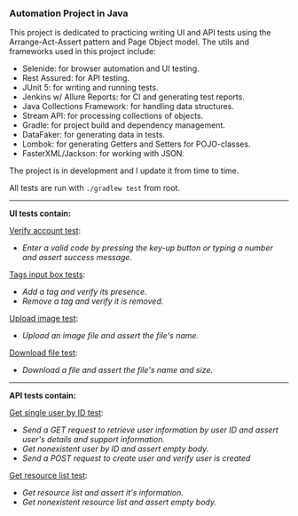### Automation Project in Java

This project is dedicated to practicing writing UI and API tests using the Arrange-Act-Assert pattern and Page Object model.
The utils and frameworks used in this project include:

- Selenide: for browser automation and UI testing.
- Rest Assured: for API testing.
- JUnit 5: for writing and running tests.
- Jenkins w/ Allure Reports: for CI and generating test reports.
- Java Collections Framework: for handling data structures.
- Stream API: for processing collections of objects.
- Gradle: for project build and dependency management.
- DataFaker: for generating data in tests.
- Lombok: for generating Getters and Setters for POJO-classes.
- FasterXML/Jackson: for working with JSON.

The project is in development and I update it from time to time.

All tests are run with ```./gradlew test``` from root.

<hr>

**UI tests contain:**

[Verify account test](https://github.com/olsenfromhell/Java-Automation-Project/blob/main/src/test/java/dev/qaplayground/VerifyAccountTest.java):
- <i>Enter a valid code by pressing the key-up button or typing a number and assert success message.</i>

[Tags input box tests](https://github.com/olsenfromhell/Java-Automation-Project/blob/main/src/test/java/dev/qaplayground/TagsInputBoxTest.java):
- <i>Add a tag and verify its presence.</i>
- <i>Remove a tag and verify it is removed.</i>

[Upload image test](https://github.com/olsenfromhell/Java-Automation-Project/blob/main/src/test/java/dev/qaplayground/UploadFileTest.java):
- <i>Upload an image file and assert the file's name.</i>

[Download file test](https://github.com/olsenfromhell/Java-Automation-Project/blob/main/src/test/java/dev/qaplayground/DownloadFileTest.java):
- <i>Download a file and assert the file's name and size.</i>

<hr>

**API tests contain:**

[Get single user by ID test](https://github.com/olsenfromhell/Java-Automation-Project/blob/main/src/test/java/in/reqres/GetUserByIdTest.java):
- <i>Send a GET request to retrieve user information by user ID and assert user's details and support information.</i>
- <i>Get nonexistent user by ID and assert empty body.</i>
- <i>Send a POST request to create user and verify user is created</i>


[Get resource list test](https://github.com/olsenfromhell/Java-Automation-Project/blob/main/src/test/java/in/reqres/resource/ResourceApiTests.java):
- <i>Get resource list and assert it's information.</i>
- <i>Get nonexistent resource list and assert empty body.</i>

